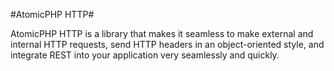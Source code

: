 #AtomicPHP HTTP#

AtomicPHP HTTP is a library that makes it seamless to make external and internal HTTP requests, send HTTP headers in an object-oriented style, and integrate REST into your application very seamlessly and quickly.